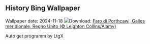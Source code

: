 ## History Bing Wallpaper
Wallpaper date: 2024-11-18
![](https://www.bing.com/th?id=OHR.PorthcawlLighthouse_IT-IT6522253839_UHD.jpg&w=1000)Download: [Faro di Porthcawl, Galles meridionale, Regno Unito (© Leighton Collins/Alamy)](https://www.bing.com/th?id=OHR.PorthcawlLighthouse_IT-IT6522253839_UHD.jpg)

Auto get programm by LtgX

